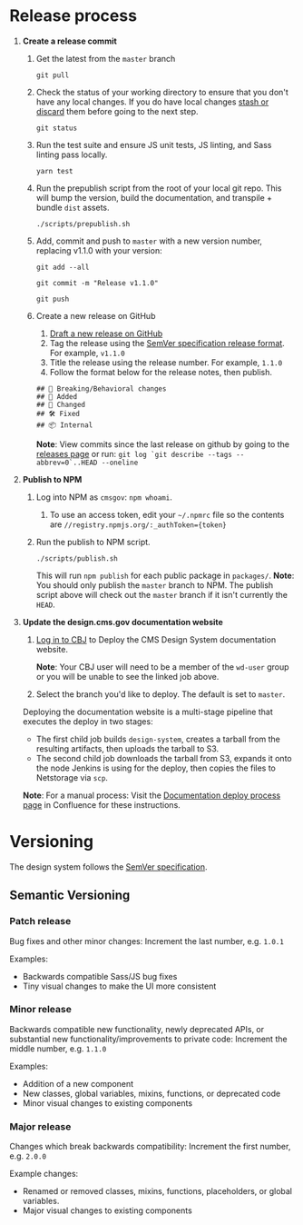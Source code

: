 # Release process

1. **Create a release commit**

    1. Get the latest from the `master` branch
         ```
        git pull
         ```
    1. Check the status of your working directory to ensure that you don't have any local changes. If you do have local changes [stash or discard](https://docs.gitlab.com/ee/topics/git/numerous_undo_possibilities_in_git/#quickly-save-local-changes) them before going to the next step.
         ```
        git status
         ```
   1. Run the test suite and ensure JS unit tests, JS linting, and Sass linting pass locally.
         ```
         yarn test
         ```
   1. Run the prepublish script from the root of your local git repo. This will bump the version, build the documentation, and transpile + bundle `dist` assets.
      ```
      ./scripts/prepublish.sh
      ```

   1. Add, commit and push to `master` with a new version number, replacing v1.1.0 with your version:
      ```
      git add --all
      ```
      ```
      git commit -m "Release v1.1.0"
      ```
      ```
      git push
      ```
   1. Create a new release on GitHub 
      1. [Draft a new release on GitHub](https://github.com/CMSgov/design-system/releases/new)
      1. Tag the release using the [SemVer specification release format](#versioning). For example, `v1.1.0`
      1. Title the release using the release number. For example, `1.1.0`
      1. Follow the format below for the release notes, then publish.

      ```
      ## 🚨 Breaking/Behavioral changes
      ## 🚀 Added
      ## 💅 Changed
      ## 🛠 Fixed
      ## 📦 Internal
      ```

      **Note**: View commits since the last release on github by going to the [releases page](https://github.com/CMSgov/design-system/releases) or run: ```git log `git describe --tags --abbrev=0`..HEAD --oneline```
      
1. **Publish to NPM**

   1. Log into NPM as `cmsgov`: `npm whoami`.
      1. To use an access token, edit your `~/.npmrc` file so the contents are `//registry.npmjs.org/:_authToken={token}`

   1. Run the publish to NPM script.
      ```
      ./scripts/publish.sh
      ```
      This will run `npm publish` for each public package in `packages/`.
      **Note**: You should only publish the `master` branch to NPM. The publish script above will check out the `master` branch if it isn't currently the `HEAD`.
      
1. **Update the design.cms.gov documentation website**

   1. [Log in to CBJ](https://cloudbeesjenkins.cms.gov/prod-master/job/wds/job/Design%20System/job/Deploy%20design-system/) to Deploy the CMS Design System documentation website.
   
      **Note**: Your CBJ user will need to be a member of the `wd-user` group or you will be unable to see the linked job above.
   
   1. Select the branch you'd like to deploy. The default is set to `master`.

   Deploying the documentation website is a multi-stage pipeline that executes the deploy in two stages:
      * The first child job builds `design-system`, creates a tarball from the resulting artifacts, then uploads the tarball to S3.
      * The second child job downloads the tarball from S3, expands it onto the node Jenkins is using for the deploy, then copies the files to Netstorage via `scp`.
      
   **Note**: For a manual process: Visit the [Documentation deploy process page](https://confluence.cms.gov/display/HCDSG/Documentation+deploy+proces) in Confluence for these instructions.

# Versioning

The design system follows the [SemVer specification](http://semver.org/).

## Semantic Versioning

### Patch release

Bug fixes and other minor changes: Increment the last number, e.g. `1.0.1`

Examples:

* Backwards compatible Sass/JS bug fixes
* Tiny visual changes to make the UI more consistent

### Minor release

Backwards compatible new functionality, newly deprecated APIs, or substantial new functionality/improvements to private code: Increment the middle number, e.g. `1.1.0`

Examples:

* Addition of a new component
* New classes, global variables, mixins, functions, or deprecated code
* Minor visual changes to existing components

### Major release

Changes which break backwards compatibility: Increment the first number, e.g. `2.0.0`

Example changes:

* Renamed or removed classes, mixins, functions, placeholders, or global variables.
* Major visual changes to existing components
